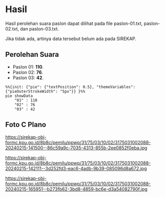 # Hasil

Hasil perolehan suara paslon dapat dilihat pada file paslon-01.txt, paslon-02.txt, dan paslon-03.txt.

Jika tidak ada, artinya data tersebut belum ada pada SIREKAP.

## Perolehan Suara

 * Paslon 01: **110**.
 * Paslon 02: **76**.
 * Paslon 03: **42**.

```mermaid
%%{init: {"pie": {"textPosition": 0.5}, "themeVariables": {"pieOuterStrokeWidth": "5px"}} }%%
pie showData
    "01" : 110
    "02" : 76
    "03" : 42
```
## Foto C Plano

https://sirekap-obj-formc.kpu.go.id/8b8c/pemilu/ppwp/31/75/03/10/02/3175031002088-20240215-141500--86c59a9c-7035-4313-855b-2ee0852f0eba.jpg

https://sirekap-obj-formc.kpu.go.id/8b8c/pemilu/ppwp/31/75/03/10/02/3175031002088-20240215-142111--3d252fd3-eac6-4adb-9b39-085096d8a672.jpg

https://sirekap-obj-formc.kpu.go.id/8b8c/pemilu/ppwp/31/75/03/10/02/3175031002088-20240215-165951--b273fb62-3bd8-4859-bc6e-d3a54082790f.jpg
